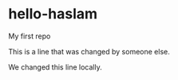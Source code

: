 # hello-haslam
My first repo

This is a line that was changed by someone else.


We changed this line locally.
